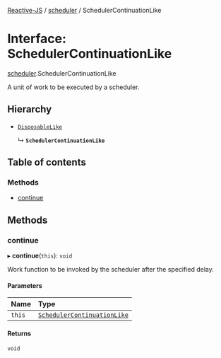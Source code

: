 [Reactive-JS](../README.md) / [scheduler](../modules/scheduler.md) / SchedulerContinuationLike

# Interface: SchedulerContinuationLike

[scheduler](../modules/scheduler.md).SchedulerContinuationLike

A unit of work to be executed by a scheduler.

## Hierarchy

- [`DisposableLike`](disposable.DisposableLike.md)

  ↳ **`SchedulerContinuationLike`**

## Table of contents

### Methods

- [continue](scheduler.SchedulerContinuationLike.md#continue)

## Methods

### continue

▸ **continue**(`this`): `void`

Work function to be invoked by the scheduler after the specified delay.

#### Parameters

| Name | Type |
| :------ | :------ |
| `this` | [`SchedulerContinuationLike`](scheduler.SchedulerContinuationLike.md) |

#### Returns

`void`

